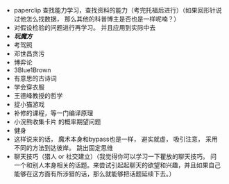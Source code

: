+ paperclip 查找能力学习，查找资料的能力（考完托福后进行）（如果回形针说过他怎么找数据， 那么其他的科普博主是否也是一样呢喃？）
+ 对假设检验的问题进行再学习。 并且应用到实际中去
+ ***玩魔方***
+ 考驾照
+ 邓世昌贪污
+ 博弈论
+ 3Blue1Brown
+ 有意思的古诗词
+ 学会穿衣服
+ 王德峰教授的哲学
+ 捉小猫游戏
+ 补修的课程，等一门编译原理
+ 小浣熊收集卡片 的概率期望问题
+ 健身
+ 这样说来的话， 魔术本身和bypass也是一样， 避实就虚， 吸引注意， 采用不同的方法到达彼岸。 跳出固定思维
+ 聊天技巧（猎人 or 社交建立）（我觉得你可以学习一下瞿放的聊天技巧。 问一个和别人本身相关的话题。来尝试引起起聊天的欲望和兴趣，并且如果自己能够在这方面有所涉猎的话，那么就能够把话题延续下去。）

